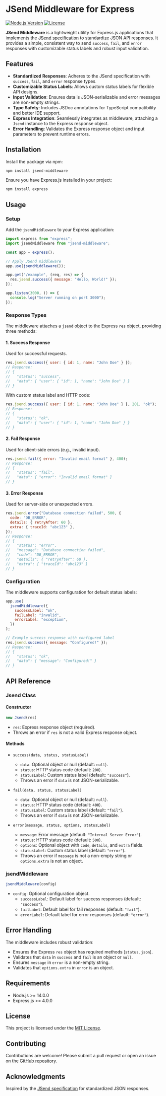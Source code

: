# JSend Middleware for Express

[![Node.js Version](https://img.shields.io/badge/node-%3E%3D14.0.0-brightgreen)](https://nodejs.org/)
[![License](https://img.shields.io/badge/license-MIT-blue)](LICENSE)

**JSend Middleware** is a lightweight utility for Express.js applications that implements the [JSend specification](https://github.com/omniti-labs/jsend) to standardize JSON API responses. It provides a simple, consistent way to send `success`, `fail`, and `error` responses with customizable status labels and robust input validation.

## Features

- **Standardized Responses**: Adheres to the JSend specification with `success`, `fail`, and `error` response types.
- **Customizable Status Labels**: Allows custom status labels for flexible API designs.
- **Input Validation**: Ensures data is JSON-serializable and error messages are non-empty strings.
- **Type Safety**: Includes JSDoc annotations for TypeScript compatibility and better IDE support.
- **Express Integration**: Seamlessly integrates as middleware, attaching a `Jsend` instance to the Express response object.
- **Error Handling**: Validates the Express response object and input parameters to prevent runtime errors.

## Installation

Install the package via npm:

```bash
npm install jsend-middleware
```

Ensure you have Express.js installed in your project:

```bash
npm install express
```

## Usage

### Setup

Add the `jsendMiddleware` to your Express application:

```javascript
import express from "express";
import jsendMiddleware from "jsend-middleware";

const app = express();

// Apply JSend middleware
app.use(jsendMiddleware());

app.get("/example", (req, res) => {
  res.jsend.success({ message: "Hello, World!" });
});

app.listen(3000, () => {
  console.log("Server running on port 3000");
});
```

### Response Types

The middleware attaches a `jsend` object to the Express `res` object, providing three methods:

#### 1. Success Response
Used for successful requests.

```javascript
res.jsend.success({ user: { id: 1, name: "John Doe" } });
// Response:
// {
//   "status": "success",
//   "data": { "user": { "id": 1, "name": "John Doe" } }
// }
```

With custom status label and HTTP code:

```javascript
res.jsend.success({ user: { id: 1, name: "John Doe" } }, 201, "ok");
// Response:
// {
//   "status": "ok",
//   "data": { "user": { "id": 1, "name": "John Doe" } }
// }
```

#### 2. Fail Response
Used for client-side errors (e.g., invalid input).

```javascript
res.jsend.fail({ error: "Invalid email format" }, 400);
// Response:
// {
//   "status": "fail",
//   "data": { "error": "Invalid email format" }
// }
```

#### 3. Error Response
Used for server-side or unexpected errors.

```javascript
res.jsend.error("Database connection failed", 500, {
  code: "DB_ERROR",
  details: { retryAfter: 60 },
  extra: { traceId: "abc123" },
});
// Response:
// {
//   "status": "error",
//   "message": "Database connection failed",
//   "code": "DB_ERROR",
//   "details": { "retryAfter": 60 },
//   "extra": { "traceId": "abc123" }
// }
```

### Configuration

The middleware supports configuration for default status labels:

```javascript
app.use(
  jsendMiddleware({
    successLabel: "ok",
    failLabel: "invalid",
    errorLabel: "exception",
  })
);

// Example success response with configured label
res.jsend.success({ message: "Configured!" });
// Response:
// {
//   "status": "ok",
//   "data": { "message": "Configured!" }
// }
```

## API Reference

### Jsend Class

#### Constructor
```javascript
new Jsend(res)
```
- `res`: Express response object (required).
- Throws an error if `res` is not a valid Express response object.

#### Methods
- `success(data, status, statusLabel)`
  - `data`: Optional object or null (default: `null`).
  - `status`: HTTP status code (default: `200`).
  - `statusLabel`: Custom status label (default: `"success"`).
  - Throws an error if `data` is not JSON-serializable.

- `fail(data, status, statusLabel)`
  - `data`: Optional object or null (default: `null`).
  - `status`: HTTP status code (default: `400`).
  - `statusLabel`: Custom status label (default: `"fail"`).
  - Throws an error if `data` is not JSON-serializable.

- `error(message, status, options, statusLabel)`
  - `message`: Error message (default: `"Internal Server Error"`).
  - `status`: HTTP status code (default: `500`).
  - `options`: Optional object with `code`, `details`, and `extra` fields.
  - `statusLabel`: Custom status label (default: `"error"`).
  - Throws an error if `message` is not a non-empty string or `options.extra` is not an object.

### jsendMiddleware
```javascript
jsendMiddleware(config)
```
- `config`: Optional configuration object.
  - `successLabel`: Default label for success responses (default: `"success"`).
  - `failLabel`: Default label for fail responses (default: `"fail"`).
  - `errorLabel`: Default label for error responses (default: `"error"`).

## Error Handling

The middleware includes robust validation:
- Ensures the Express `res` object has required methods (`status`, `json`).
- Validates that `data` in `success` and `fail` is an object or `null`.
- Ensures `message` in `error` is a non-empty string.
- Validates that `options.extra` in `error` is an object.

## Requirements

- Node.js >= 14.0.0
- Express.js >= 4.0.0

## License

This project is licensed under the [MIT License](LICENSE).

## Contributing

Contributions are welcome! Please submit a pull request or open an issue on the [GitHub repository](https://github.com/your-repo/jsend-middleware).

## Acknowledgments

Inspired by the [JSend specification](https://github.com/omniti-labs/jsend) for standardized JSON responses.